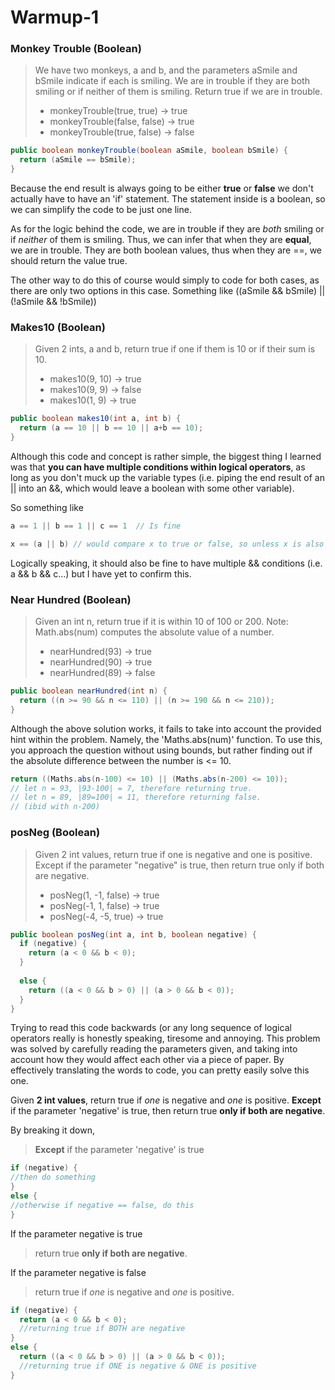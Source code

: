 # Warmup-1


### Monkey Trouble (Boolean) 

> We have two monkeys, a and b, and the parameters aSmile and bSmile indicate if each is smiling. We are in trouble if they are both smiling or if neither of them is smiling. Return true if we are in trouble.
> * monkeyTrouble(true, true) → true
> * monkeyTrouble(false, false) → true
> * monkeyTrouble(true, false) → false

```java
public boolean monkeyTrouble(boolean aSmile, boolean bSmile) {
  return (aSmile == bSmile);
}
```
Because the end result is always going to be either __true__ or __false__ we don't actually have to have an 'if' statement. The statement inside is a boolean, so we can simplify the code to be just one line. 

As for the logic behind the code, we are in trouble if they are *both* smiling or if *neither* of them is smiling. Thus, we can infer that when they are __equal__,  we are in trouble. They are both boolean values, thus when they are ==, we should return the value true. 

The other way to do this of course would simply to code for both cases, as there are only two options in this case. Something like ((aSmile && bSmile) || (!aSmile && !bSmile)) 


### Makes10 (Boolean)

> Given 2 ints, a and b, return true if one if them is 10 or if their sum is 10.
> * makes10(9, 10) → true 
> * makes10(9, 9) → false
> * makes10(1, 9) → true

```java
public boolean makes10(int a, int b) {
  return (a == 10 || b == 10 || a+b == 10);
}
```

Although this code and concept is rather simple, the biggest thing I learned was that __you can have multiple conditions within logical operators__, as long as you don't muck up the variable types (i.e. piping the end result of an || into an &&, which would leave a boolean with some other variable).

So something like 

```java
a == 1 || b == 1 || c == 1  // Is fine

x == (a || b) // would compare x to true or false, so unless x is also a boolean it would cause an error(?) 

```

Logically speaking, it should also be fine to have multiple && conditions (i.e. a && b && c...) but I have yet to confirm this.

### Near Hundred (Boolean)

> Given an int n, return true if it is within 10 of 100 or 200. Note: Math.abs(num) computes the absolute value of a number.
> * nearHundred(93) → true
> * nearHundred(90) → true
> * nearHundred(89) → false

```java
public boolean nearHundred(int n) {
  return ((n >= 90 && n <= 110) || (n >= 190 && n <= 210));
}
```

Although the above solution works, it fails to take into account the provided hint within the problem. Namely, the 'Maths.abs(num)' function. To use this, you approach the question without using bounds, but rather finding out if the absolute difference between the number is <= 10. 

```java
return ((Maths.abs(n-100) <= 10) || (Maths.abs(n-200) <= 10));
// let n = 93, |93-100| = 7, therefore returning true.  
// let n = 89, |89=100| = 11, therefore returning false. 
// (ibid with n-200)
```

### posNeg (Boolean)

> Given 2 int values, return true if one is negative and one is positive. Except if the parameter "negative" is true, then return true only if both are negative.
> * posNeg(1, -1, false) → true
> * posNeg(-1, 1, false) → true
> * posNeg(-4, -5, true) → true

```java
public boolean posNeg(int a, int b, boolean negative) {
  if (negative) {
    return (a < 0 && b < 0);
  }
  
  else {
    return ((a < 0 && b > 0) || (a > 0 && b < 0));
  }
}
```

Trying to read this code backwards (or any long sequence of logical operators really is honestly speaking, tiresome and annoying. This problem was solved by carefully reading the parameters given, and taking into account how they would affect each other via a piece of paper. By effectively translating the words to code, you can pretty easily solve this one.

Given __2 int values__, return true if *one* is negative and *one* is positive. __Except__ if the parameter 'negative' is true, then return true __only if both are negative__.



By breaking it down, 
> __Except__ if the parameter 'negative' is true

```java
if (negative) {
//then do something
}
else {
//otherwise if negative == false, do this 
}
```
If the parameter negative is true
> return true __only if both are negative__.

If the parameter negative is false
> return true if *one* is negative and *one* is positive.

```java
if (negative) {
  return (a < 0 && b < 0);
  //returning true if BOTH are negative
}
else {
  return ((a < 0 && b > 0) || (a > 0 && b < 0));
  //returning true if ONE is negative & ONE is positive
}
```
